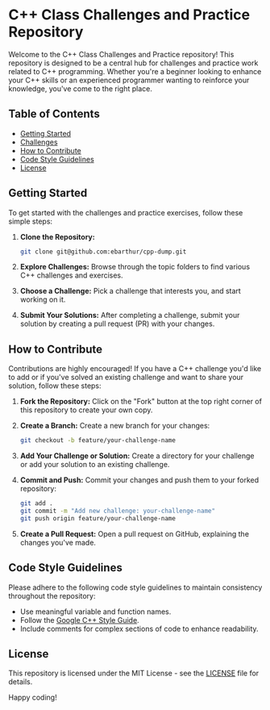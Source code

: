 # C++ Class Challenges and Practice Repository

Welcome to the C++ Class Challenges and Practice repository! This repository is designed to be a central hub for challenges and practice work related to C++ programming. Whether you're a beginner looking to enhance your C++ skills or an experienced programmer wanting to reinforce your knowledge, you've come to the right place.

## Table of Contents
- [Getting Started](#getting-started)
- [Challenges](#challenges)
- [How to Contribute](#how-to-contribute)
- [Code Style Guidelines](#code-style-guidelines)
- [License](#license)

## Getting Started

To get started with the challenges and practice exercises, follow these simple steps:

1. **Clone the Repository:**
   ```bash
   git clone git@github.com:ebarthur/cpp-dump.git
   ```

2. **Explore Challenges:**
   Browse through the topic folders to find various C++ challenges and exercises.

3. **Choose a Challenge:**
   Pick a challenge that interests you, and start working on it.

4. **Submit Your Solutions:**
   After completing a challenge, submit your solution by creating a pull request (PR) with your changes.


## How to Contribute

Contributions are highly encouraged! If you have a C++ challenge you'd like to add or if you've solved an existing challenge and want to share your solution, follow these steps:

1. **Fork the Repository:**
   Click on the "Fork" button at the top right corner of this repository to create your own copy.

2. **Create a Branch:**
   Create a new branch for your changes:
   ```bash
   git checkout -b feature/your-challenge-name
   ```

3. **Add Your Challenge or Solution:**
   Create a directory for your challenge or add your solution to an existing challenge.

4. **Commit and Push:**
   Commit your changes and push them to your forked repository:
   ```bash
   git add .
   git commit -m "Add new challenge: your-challenge-name"
   git push origin feature/your-challenge-name
   ```

5. **Create a Pull Request:**
   Open a pull request on GitHub, explaining the changes you've made.

## Code Style Guidelines

Please adhere to the following code style guidelines to maintain consistency throughout the repository:

- Use meaningful variable and function names.
- Follow the [Google C++ Style Guide](https://google.github.io/styleguide/cppguide.html).
- Include comments for complex sections of code to enhance readability.

## License

This repository is licensed under the MIT License - see the [LICENSE](LICENSE) file for details.

Happy coding!
